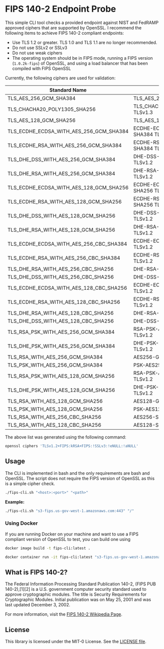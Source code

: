 # FIPS 140-2 Endpoint Probe

This simple CLI tool checks a provided endpoint against NIST and FedRAMP approved ciphers that are supported by OpenSSL. I recommend the following items to achieve FIPS 140-2 compliant endpoints:

- Use TLS 1.2 or greater. TLS 1.0 and TLS 1.1 are no longer recommended.
- Do not use SSLv2 or SSLv3
- Do not use weak ciphers
- The operating system should be in FIPS mode, running a FIPS version (`1.0.2k-fips`) of OpenSSL, and using a load balancer that has been compiled with FIPS OpenSSL

Currently, the following ciphers are used for validation:

| Standard Name | OpenSSL Name | Version |
|---------------|--------------|---------|
| TLS_AES_256_GCM_SHA384 | TLS_AES_256_GCM_SHA384 | TLSv1.3 |
| TLS_CHACHA20_POLY1305_SHA256 | TLS_CHACHA20_POLY1305_SHA256 TLSv1.3 |
| TLS_AES_128_GCM_SHA256 | TLS_AES_128_GCM_SHA256 | TLSv1.3 |
| TLS_ECDHE_ECDSA_WITH_AES_256_GCM_SHA384 | ECDHE-ECDSA-AES256-GCM-SHA384 TLSv1.2 |
| TLS_ECDHE_RSA_WITH_AES_256_GCM_SHA384 | ECDHE-RSA-AES256-GCM-SHA384 TLSv1.2 |
| TLS_DHE_DSS_WITH_AES_256_GCM_SHA384 | DHE-DSS-AES256-GCM-SHA384 TLSv1.2 |
| TLS_DHE_RSA_WITH_AES_256_GCM_SHA384 | DHE-RSA-AES256-GCM-SHA384 TLSv1.2 |
| TLS_ECDHE_ECDSA_WITH_AES_128_GCM_SHA256 | ECDHE-ECDSA-AES128-GCM-SHA256 TLSv1.2 |
| TLS_ECDHE_RSA_WITH_AES_128_GCM_SHA256 | ECDHE-RSA-AES128-GCM-SHA256 TLSv1.2 |
| TLS_DHE_DSS_WITH_AES_128_GCM_SHA256 | DHE-DSS-AES128-GCM-SHA256 TLSv1.2 |
| TLS_DHE_RSA_WITH_AES_128_GCM_SHA256 | DHE-RSA-AES128-GCM-SHA256 TLSv1.2 |
| TLS_ECDHE_ECDSA_WITH_AES_256_CBC_SHA384 | ECDHE-ECDSA-AES256-SHA384 TLSv1.2 |
| TLS_ECDHE_RSA_WITH_AES_256_CBC_SHA384 | ECDHE-RSA-AES256-SHA384 TLSv1.2 |
| TLS_DHE_RSA_WITH_AES_256_CBC_SHA256 | DHE-RSA-AES256-SHA256 | TLSv1.2 |
| TLS_DHE_DSS_WITH_AES_256_CBC_SHA256 | DHE-DSS-AES256-SHA256 | TLSv1.2 |
| TLS_ECDHE_ECDSA_WITH_AES_128_CBC_SHA256 | ECDHE-ECDSA-AES128-SHA256 TLSv1.2 |
| TLS_ECDHE_RSA_WITH_AES_128_CBC_SHA256 | ECDHE-RSA-AES128-SHA256 TLSv1.2 |
| TLS_DHE_RSA_WITH_AES_128_CBC_SHA256 | DHE-RSA-AES128-SHA256 | TLSv1.2 |
| TLS_DHE_DSS_WITH_AES_128_CBC_SHA256 | DHE-DSS-AES128-SHA256 | TLSv1.2 |
| TLS_RSA_PSK_WITH_AES_256_GCM_SHA384 | RSA-PSK-AES256-GCM-SHA384 TLSv1.2 |
| TLS_DHE_PSK_WITH_AES_256_GCM_SHA384 | DHE-PSK-AES256-GCM-SHA384 TLSv1.2 |
| TLS_RSA_WITH_AES_256_GCM_SHA384 | AES256-GCM-SHA384 | TLSv1.2 |
| TLS_PSK_WITH_AES_256_GCM_SHA384 | PSK-AES256-GCM-SHA384 | TLSv1.2 |
| TLS_RSA_PSK_WITH_AES_128_GCM_SHA256 | RSA-PSK-AES128-GCM-SHA256 TLSv1.2 |
| TLS_DHE_PSK_WITH_AES_128_GCM_SHA256 | DHE-PSK-AES128-GCM-SHA256 TLSv1.2 |
| TLS_RSA_WITH_AES_128_GCM_SHA256 | AES128-GCM-SHA256 | TLSv1.2 |
| TLS_PSK_WITH_AES_128_GCM_SHA256 | PSK-AES128-GCM-SHA256  | TLSv1.2 |
| TLS_RSA_WITH_AES_256_CBC_SHA256 | AES256-SHA256 | TLSv1.2 |
| TLS_RSA_WITH_AES_128_CBC_SHA256 | AES128-SHA256 | TLSv1.2 |

The above list was generated using the following command:

```bash
openssl ciphers 'TLSv1.2+FIPS:kRSA+FIPS:!SSLv3:!eNULL:!aNULL'
```

## Usage

The CLI is implemented in bash and the only requirements are bash and OpenSSL. The script does not require the FIPS version of OpenSSL as this is a simple cipher check.

```bash
./fips-cli.sh "<host>:<port>" "<path>"
```

**Example:**
```bash
./fips-cli.sh "s3-fips.us-gov-west-1.amazonaws.com:443" "/"
```

### Using Docker

If you are running Docker on your machine and want to use a FIPS compliant version of OpenSSL to test, you can build one using

```bash
docker image build -t fips-cli:latest .
```

```bash
docker container run -it fips-cli:latest "s3-fips.us-gov-west-1.amazonaws.com:443" "/"
```

## What is FIPS 140-2?

The Federal Information Processing Standard Publication 140-2, (FIPS PUB 140-2),[1][2] is a U.S. government computer security standard used to approve cryptographic modules. The title is Security Requirements for Cryptographic Modules. Initial publication was on May 25, 2001 and was last updated December 3, 2002.

For more information, visit the [FIPS 140-2 Wikipedia Page](https://en.wikipedia.org/wiki/FIPS_140-2).

## License

This library is licensed under the MIT-0 License. See the [LICENSE file](./LICENSE).
